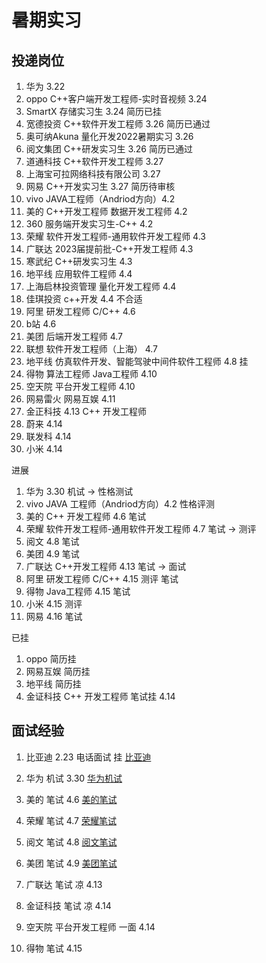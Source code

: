 # 暑期实习

## 投递岗位
1. 华为 3.22
2. oppo C++客户端开发工程师-实时音视频 3.24 
4. SmartX 存储实习生 3.24 简历已挂
5. 宽德投资 C++软件开发工程师 3.26 简历已通过
6. 奥可纳Akuna 量化开发2022暑期实习 3.26
7. 阅文集团 C++研发实习生 3.26 简历已通过
8. 道通科技 C++软件开发工程师 3.27
9. 上海宝可拉网络科技有限公司 3.27
10. 网易 C++开发实习生 3.27 简历待审核
11. vivo JAVA工程师（Andriod方向）4.2
12. 美的 C++开发工程师 数据开发工程师 4.2
13. 360 服务端开发实习生-C++ 4.2
14. 荣耀 软件开发工程师-通用软件开发工程师 4.3
15. 广联达 2023届提前批-C++开发工程师 4.3
16. 寒武纪 C++研发实习生 4.3
17. 地平线 应用软件工程师 4.4
18. 上海启林投资管理 量化开发工程师 4.4
19. 佳琪投资 c++开发 4.4 不合适
20. 阿里 研发工程师 C/C++ 4.6
21. b站 4.6
22. 美团 后端开发工程师 4.7
23. 联想 软件开发工程师（上海） 4.7
24. 地平线 仿真软件开发、智能驾驶中间件软件工程师 4.8 挂
25. 得物 算法工程师 Java工程师 4.10
26. 空天院 平台开发工程师 4.10
27. 网易雷火 网易互娱 4.11
28. 金正科技 4.13 C++ 开发工程师 
29. 蔚来 4.14
30. 联发科 4.14
31. 小米 4.14




进展  
1. 华为 3.30 机试 -> 性格测试
2. vivo JAVA 工程师（Andriod方向）4.2 性格评测
3. 美的 C++ 开发工程师 4.6 笔试
4. 荣耀 软件开发工程师-通用软件开发工程师 4.7 笔试 -> 测评
5. 阅文 4.8 笔试
6. 美团 4.9 笔试
7. 广联达 C++开发工程师 4.13 笔试 -> 面试
9. 阿里 研发工程师 C/C++ 4.15 测评 笔试 
10. 得物 Java工程师 4.15 笔试
12. 小米 4.15  测评
11. 网易 4.16 笔试


    
已挂
1. oppo 简历挂
2. 网易互娱 简历挂
3. 地平线 简历挂
4. 金证科技 C++ 开发工程师 笔试挂 4.14


## 面试经验  

1. 比亚迪 2.23 电话面试  挂 
[比亚迪](.//比亚迪.md)


2. 华为 机试 3.30
[华为机试](https://www.nowcoder.com/discuss/919142?type=post&order=create&pos=&page=1&ncTraceId=&channel=-1&source_id=search_post_nctrack&gio_id=E1540C4C1D1FFD6FD3F271079B049B8B-1648800652477)

3. 美的 笔试 4.6
[美的笔试](.//美的.md)

4. 荣耀 笔试 4.7
[荣耀笔试](.//荣耀.md)

4. 阅文 笔试 4.8
[阅文笔试](.//阅文.md)

5. 美团 笔试 4.9
[美团笔试](https://leetcode-cn.com/circle/discuss/hAAj8i/)

6. 广联达 笔试 凉 4.13

7. 金证科技 笔试 凉  4.14

8. 空天院 平台开发工程师 一面 4.14

9. 得物 笔试 4.15